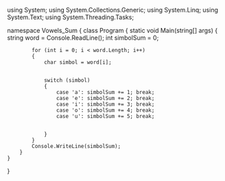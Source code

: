 using System;
using System.Collections.Generic;
using System.Linq;
using System.Text;
using System.Threading.Tasks;

namespace Vowels_Sum
{
    class Program
    {
        static void Main(string[] args)
        {
            string word = Console.ReadLine();
            int simbolSum = 0;

            for (int i = 0; i < word.Length; i++)
            {
                char simbol = word[i];


                switch (simbol)
                {
                    case 'a': simbolSum += 1; break;
                    case 'e': simbolSum += 2; break;
                    case 'i': simbolSum += 3; break;
                    case 'o': simbolSum += 4; break;
                    case 'u': simbolSum += 5; break;
                   

                }
            }
            Console.WriteLine(simbolSum);
        }
    }
}
